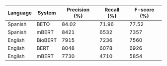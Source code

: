 

| Language | System | Precision (%) | Recall (%) | F-score (\%) |
| --- | --- | --- | --- | --- |
| Spanish | BETO | 84.02 | 71.96 | 77.52 |
| Spanish | mBERT | 8421 | 6532 | 7357 |
| English | BioBERT | 7915 | 7236 | 7560 |
| English | BERT | 8048 | 6078 | 6926 |
| English | mBERT | 7730 | 4710 | 5854 |
